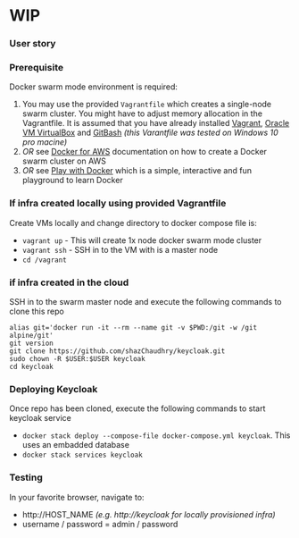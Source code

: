 # WIP

### User story

### Prerequisite
Docker swarm mode environment is required:
1. You may use the provided `Vagrantfile` which creates a single-node swarm cluster. You might have to adjust memory allocation in the Vagrantfile. It is assumed that you have already installed [Vagrant](https://www.vagrantup.com), [Oracle VM VirtualBox](https://www.virtualbox.org) and [GitBash](https://gitforwindows.org) _(this Varantfile was tested on Windows 10 pro macine)_
2. *OR* see [Docker for AWS](https://docs.docker.com/docker-for-aws) documentation on how to create a Docker swarm cluster on AWS
3. *OR* see [Play with Docker](https://labs.play-with-docker.com) which is a simple, interactive and fun playground to learn Docker

### If infra created locally using provided Vagrantfile
Create VMs locally and change directory to docker compose file is:
- `vagrant up` - This will create 1x node docker swarm mode cluster
- `vagrant ssh` - SSH in to the VM with is a master node
- `cd /vagrant`

### if infra created in the cloud
SSH in to the swarm master node and execute the following commands to clone this repo
```
alias git='docker run -it --rm --name git -v $PWD:/git -w /git alpine/git'
git version
git clone https://github.com/shazChaudhry/keycloak.git
sudo chown -R $USER:$USER keycloak
cd keycloak
```

### Deploying Keycloak
Once repo has been cloned, execute the following commands to start keycloak service
- `docker stack deploy --compose-file docker-compose.yml keycloak`. This uses an embadded database
- `docker stack services keycloak`

### Testing
In your favorite browser, navigate to:
- http://HOST_NAME _(e.g. http://keycloak for locally provisioned infra)_
- username / password = admin / password
